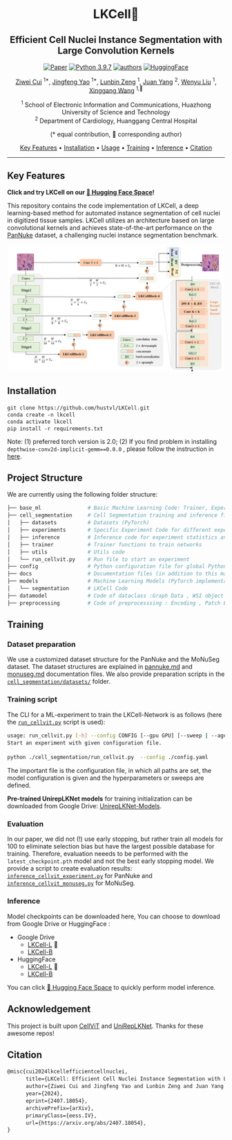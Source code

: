 <div align="center">
<h1> LKCell🔬</h1>
<h2> Efficient Cell Nuclei Instance Segmentation with Large Convolution Kernels </h2>



[![Paper](https://img.shields.io/badge/cs.CV-2407.18054-b31b1b?logo=arxiv&logoColor=red)](https://arxiv.org/abs/2407.18054)
[![Python 3.9.7](https://img.shields.io/badge/python-3.9.7-blue.svg)](https://www.python.org/downloads/release/python-360/)
[![authors](https://img.shields.io/badge/by-hustvl-green)](https://github.com/hustvl)
[![HuggingFace](https://img.shields.io/badge/%F0%9F%A4%97%20Space-Demo-yellow)](https://huggingface.co/spaces/xiazhi/LKCell)


[Ziwei Cui](https://github.com/ziwei-cui) <sup>1*</sup>, [Jingfeng Yao](https://github.com/JingfengYao) <sup>1*</sup>, [Lunbin Zeng](https://github.com/xiazhi1) <sup>1</sup>, [Juan Yang]() <sup>2</sup>, [Wenyu Liu](http://eic.hust.edu.cn/professor/liuwenyu) <sup>1</sup>, [Xinggang Wang](https://xwcv.github.io/) <sup>1,📧</sup>

<sup>1</sup> School of Electronic Information and Communications, Huazhong University of Science and Technology \
<sup>2</sup> Department of Cardiology, Huanggang Central Hospital

(\* equal contribution, 📧 corresponding author) 

[Key Features](#key-features) • [Installation](#installation) • [Usage](#usage) • [Training](#training) • [Inference](#inference)  • [Citation](#Citation)



---
<div align="left">

  
## Key Features

**Click and try LKCell on our [🤗 Hugging Face Space](https://huggingface.co/spaces/xiazhi/LKCell)!**

This repository contains the code implementation of LKCell, a deep learning-based method for automated instance segmentation of cell nuclei in digitized tissue samples. LKCell utilizes an architecture based on large convolutional kernels and achieves state-of-the-art performance on the [PanNuke](https://warwick.ac.uk/fac/cross_fac/tia/data/pannuke) dataset, a challenging nuclei instance segmentation benchmark. 


<p align="center">
  <img src="./docs/model.png"/>
</p>






## Installation

```
git clone https://github.com/hustvl/LKCell.git
conda create -n lkcell
conda activate lkcell
pip install -r requirements.txt
```

Note: (1) preferred torch version is 2.0; (2) If you find problem in installing `depthwise-conv2d-implicit-gemm==0.0.0` , please follow the instruction in [here](https://github.com/AILab-CVC/UniRepLKNet).

<!-- 1. Clone the repository:
  `git clone https://github.com/ziwei-cui/LKCellv1.git`
2. Create a conda environment with Python 3.10 version and install conda requirements: `conda  create -n your_environment`. 
3. Activate environment: `conda activate lkcell_env`
4. Install torch (>=2.0) for your system, as described [here](https://pytorch.org/get-started/locally/). Preferred version is 2.0, see [optional_dependencies](./optional_dependencies.txt) for help. You can find all version here: https://pytorch.org/get-started/previous-versions/

5. Install optional dependencies `pip install -r requirements.txt`.
6. If you find problem in installing `depthwise-conv2d-implicit-gemm==0.0.0` , please follow the instruction in [here](https://github.com/AILab-CVC/UniRepLKNet) -->



## Project Structure

We are currently using the following folder structure:

```bash
├── base_ml               # Basic Machine Learning Code: Trainer, Experiment, ...
├── cell_segmentation     # Cell Segmentation training and inference files
│   ├── datasets          # Datasets (PyTorch)
│   ├── experiments       # Specific Experiment Code for different experiments
│   ├── inference         # Inference code for experiment statistics and plots
│   ├── trainer           # Trainer functions to train networks
│   ├── utils             # Utils code
│   └── run_cellvit.py    # Run file to start an experiment
├── config                # Python configuration file for global Python settings            
├── docs                  # Documentation files (in addition to this main README.md
├── models                # Machine Learning Models (PyTorch implementations)
│   └── segmentation      # LKCell Code
├── datamodel             # Code of dataclass :Graph Data , WSI object , ...
├── preprocessing         # Code of preprocesssing : Encoding , Patch Extraction , ...
```


## Training

### Dataset preparation
We use a customized dataset structure for the PanNuke and the MoNuSeg dataset.
The dataset structures are explained in [pannuke.md](docs/readmes/pannuke.md) and [monuseg.md](docs/readmes/monuseg.md) documentation files.
We also provide preparation scripts in the [`cell_segmentation/datasets/`](cell_segmentation/datasets/) folder.

### Training script
The CLI for a ML-experiment to train the LKCell-Network is as follows (here the [```run_cellvit.py```](cell_segmentation/run_cellvit.py) script is used):
```bash
usage: run_cellvit.py [-h] --config CONFIG [--gpu GPU] [--sweep | --agent AGENT | --checkpoint CHECKPOINT]
Start an experiment with given configuration file.

python ./cell_segmentation/run_cellvit.py  --config ./config.yaml
```

The important file is the configuration file, in which all paths are set, the model configuration is given and the hyperparameters or sweeps are defined.



**Pre-trained UnirepLKNet models** for training initialization can be downloaded from Google Drive: [UnirepLKNet-Models](https://drive.google.com/drive/folders/1pqjCBZIv4WwEsE5raUPz5AUM7I-UPtMJ).


### Evaluation
In our paper, we did not (!) use early stopping, but rather train all models for 100 to eliminate selection bias but have the largest possible database for training. Therefore, evaluation neeeds to be performed with the `latest_checkpoint.pth` model and not the best early stopping model.
We provide a script to create evaluation results: [`inference_cellvit_experiment.py`](cell_segmentation/inference/inference_cellvit_experiment.py) for PanNuke and [`inference_cellvit_monuseg.py`](cell_segmentation/inference/inference_cellvit_monuseg.py) for MoNuSeg.

### Inference

Model checkpoints can be downloaded here, You can choose to download from Google Drive or HuggingFace :

- Google Drive 
  - [LKCell-L](https://drive.google.com/drive/folders/1r4vCwcyHgLtMJkr2rhFLox6SDldB2p7F?usp=drive_link) 🚀
  - [LKCell-B](https://drive.google.com/drive/folders/1i7SrHloSsGZSbesDZ9hBxbOG4RnaPhQU?usp=drive_link)
- HuggingFace 
  - [LKCell-L](https://huggingface.co/xiazhi/LKCell-L) 🚀
  - [LKCell-B](https://huggingface.co/xiazhi/LKCell-B)


You can click [🤗 Hugging Face Space](https://huggingface.co/spaces/xiazhi/LKCell) to quickly perform model inference.


## Acknowledgement

This project is built upon [CellViT](https://github.com/TIO-IKIM/CellViT) and [UniRepLKNet](https://github.com/AILab-CVC/UniRepLKNet). Thanks for these awesome repos!

## Citation
```latex
@misc{cui2024lkcellefficientcellnuclei,
      title={LKCell: Efficient Cell Nuclei Instance Segmentation with Large Convolution Kernels}, 
      author={Ziwei Cui and Jingfeng Yao and Lunbin Zeng and Juan Yang and Wenyu Liu and Xinggang Wang},
      year={2024},
      eprint={2407.18054},
      archivePrefix={arXiv},
      primaryClass={eess.IV},
      url={https://arxiv.org/abs/2407.18054}, 
}
```
